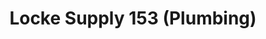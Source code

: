 ---
title: "Locke Supply 153 (Plumbing)"
url: /owasso/locke-supply-153-plumbing/
shop: Eisenwaren
---